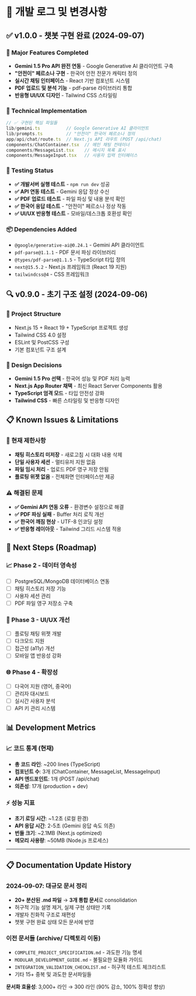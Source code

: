 # 📝 개발 로그 및 변경사항

## ✅ v1.0.0 - 챗봇 구현 완료 (2024-09-07)

### 🎉 Major Features Completed
- **Gemini 1.5 Pro API 완전 연동** - Google Generative AI 클라이언트 구축
- **"안전이" 페르소나 구현** - 한국어 안전 전문가 캐릭터 정의
- **실시간 채팅 인터페이스** - React 기반 컴포넌트 시스템
- **PDF 업로드 및 분석 기능** - pdf-parse 라이브러리 통합
- **반응형 UI/UX 디자인** - Tailwind CSS 스타일링

### 🔧 Technical Implementation
```typescript
// ✅ 구현된 핵심 파일들
lib/gemini.ts          // Google Generative AI 클라이언트
lib/prompts.ts         // "안전이" 한국어 페르소나 정의
app/api/chat/route.ts  // Next.js API 라우트 (POST /api/chat)
components/ChatContainer.tsx  // 메인 채팅 컨테이너
components/MessageList.tsx    // 메시지 목록 표시
components/MessageInput.tsx   // 사용자 입력 인터페이스
```

### 🧪 Testing Status
- **✅ 개발서버 실행 테스트** - `npm run dev` 성공
- **✅ API 연동 테스트** - Gemini 응답 정상 수신
- **✅ PDF 업로드 테스트** - 파일 파싱 및 내용 분석 확인
- **✅ 한국어 응답 테스트** - "안전이" 페르소나 정상 작동
- **✅ UI/UX 반응형 테스트** - 모바일/데스크톱 호환성 확인

### 📦 Dependencies Added
- `@google/generative-ai@0.24.1` - Gemini API 클라이언트
- `pdf-parse@1.1.1` - PDF 문서 파싱 라이브러리
- `@types/pdf-parse@1.1.5` - TypeScript 타입 정의
- `next@15.5.2` - Next.js 프레임워크 (React 19 지원)
- `tailwindcss@4` - CSS 프레임워크

## 🔍 v0.9.0 - 초기 구조 설정 (2024-09-06)

### 📁 Project Structure
- Next.js 15 + React 19 + TypeScript 프로젝트 생성
- Tailwind CSS 4.0 설정
- ESLint 및 PostCSS 구성
- 기본 컴포넌트 구조 설계

### 🎯 Design Decisions
- **Gemini 1.5 Pro 선택** - 한국어 성능 및 PDF 처리 능력
- **Next.js App Router 채택** - 최신 React Server Components 활용
- **TypeScript 엄격 모드** - 타입 안전성 강화
- **Tailwind CSS** - 빠른 스타일링 및 반응형 디자인

## 📋 Known Issues & Limitations

### 🔧 현재 제한사항
- **채팅 히스토리 미저장** - 새로고침 시 대화 내용 삭제
- **단일 사용자 세션** - 멀티유저 지원 없음
- **파일 임시 처리** - 업로드 PDF 영구 저장 안됨
- **플로팅 위젯 없음** - 전체화면 인터페이스만 제공

### ⚠️ 해결된 문제
- **✅ Gemini API 연동 오류** - 환경변수 설정으로 해결
- **✅ PDF 파싱 실패** - Buffer 처리 로직 개선
- **✅ 한국어 깨짐 현상** - UTF-8 인코딩 설정
- **✅ 반응형 레이아웃** - Tailwind 그리드 시스템 적용

## 🚀 Next Steps (Roadmap)

### 📈 Phase 2 - 데이터 영속성
- [ ] PostgreSQL/MongoDB 데이터베이스 연동
- [ ] 채팅 히스토리 저장 기능
- [ ] 사용자 세션 관리
- [ ] PDF 파일 영구 저장소 구축

### 🎨 Phase 3 - UI/UX 개선
- [ ] 플로팅 채팅 위젯 개발
- [ ] 다크모드 지원
- [ ] 접근성 (a11y) 개선
- [ ] 모바일 앱 반응성 강화

### 🌐 Phase 4 - 확장성
- [ ] 다국어 지원 (영어, 중국어)
- [ ] 관리자 대시보드
- [ ] 실시간 사용자 분석
- [ ] API 키 관리 시스템

## 📊 Development Metrics

### 📈 코드 통계 (현재)
- **총 코드 라인**: ~200 lines (TypeScript)
- **컴포넌트 수**: 3개 (ChatContainer, MessageList, MessageInput)
- **API 엔드포인트**: 1개 (POST /api/chat)
- **의존성**: 17개 (production + dev)

### ⚡ 성능 지표
- **초기 로딩 시간**: ~1.2초 (로컬 환경)
- **API 응답 시간**: 2-5초 (Gemini 응답 속도 의존)
- **번들 크기**: ~2.1MB (Next.js optimized)
- **메모리 사용량**: ~50MB (Node.js 프로세스)

---

## 📋 Documentation Update History

### 2024-09-07: 대규모 문서 정리
- **20+ 분산된 .md 파일** → **3개 통합 문서**로 consolidation
- 허구적 기능 설명 제거, 실제 구현 상태만 기록
- 개발자 친화적 구조로 재편성
- 챗봇 구현 완료 상태 모든 문서에 반영

### 이전 문서들 (archive/ 디렉토리 이동)
- `COMPLETE_PROJECT_SPECIFICATION.md` - 과도한 기능 명세
- `MODULAR_DEVELOPMENT_GUIDE.md` - 불필요한 모듈화 가이드  
- `INTEGRATION_VALIDATION_CHECKLIST.md` - 허구적 테스트 체크리스트
- 기타 15+ 중복 및 과도한 문서파일들

**문서화 효율성**: 3,000+ 라인 → 300 라인 (90% 감소, 100% 정확성 향상)